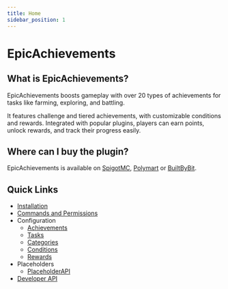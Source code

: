 ```yaml
---
title: Home
sidebar_position: 1
---
```


# EpicAchievements

## What is EpicAchievements?

EpicAchievements boosts gameplay with over 20 types of achievements for tasks like farming, exploring, and battling. 

It features challenge and tiered achievements, with customizable conditions and rewards. Integrated with popular plugins, players can earn points, unlock rewards, and track their progress easily.

## Where can I buy the plugin?

EpicAchievements is available on [SpigotMC](https://www.spigotmc.org/resources/116800/), [Polymart](https://polymart.org/r/5931) or [BuiltByBit](https://builtbybit.com/resources/44823).

## Quick Links

- [Installation](/epicachievements/installation)
- [Commands and Permissions](/epicachievements/commands-and-permissions)
- Configuration
    - [Achievements](/epicachievements/configuration/achievements)
    - [Tasks](/epicachievements/configuration/tasks)
    - [Categories](/epicachievements/configuration/categories)
    - [Conditions](/epicachievements/configuration/conditions)
    - [Rewards](/epicachievements/configuration/rewards)
- Placeholders
    - [PlaceholderAPI](/epicachievements/placeholders/placeholderapi)
- [Developer API](/epicachievements/developer-api)
